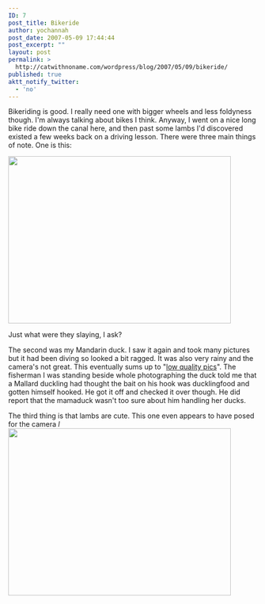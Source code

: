```yaml
---
ID: 7
post_title: Bikeride
author: yochannah
post_date: 2007-05-09 17:44:44
post_excerpt: ""
layout: post
permalink: >
  http://catwithnoname.com/wordpress/blog/2007/05/09/bikeride/
published: true
aktt_notify_twitter:
  - 'no'
---
```

Bikeriding is good. I really need one with bigger wheels and less foldyness though. I'm always talking about bikes I think. Anyway, I went on a nice long bike ride down the canal here, and then past some lambs I'd discovered existed a  few weeks back on a driving lesson. There were three main things of note. One is this:

<a href="http://catwithnoname.com/wordpress/wp-content/uploads/2007/05/slaypit.jpg"><img src="http://catwithnoname.com/wordpress/wp-content/uploads/2007/05/slaypit.jpg" alt="" title="slaypit" width="450" height="338" class="alignnone size-full wp-image-548" /></a>

Just what were they slaying, I ask?

The second was my Mandarin duck. I saw it again and took many pictures but it had been diving so looked a bit ragged. It was also very rainy and the camera's not great. This eventually sums up to "<a href="http://catwithnoname.com/photos/index.php?level=album&amp;id=4">low quality pics</a>". The fisherman I was standing beside whole photographing the duck told me that a Mallard duckling had thought the bait on his hook was ducklingfood and gotten himself hooked. He got it off and checked it over though. He did report that the mamaduck wasn't too sure about him handling her ducks.

The third thing is that lambs are cute. This one even appears to have posed for the camera *l*
<a href="http://catwithnoname.com/wordpress/wp-content/uploads/2007/05/can_lambs_pose.jpg"><img src="http://catwithnoname.com/wordpress/wp-content/uploads/2007/05/can_lambs_pose.jpg" alt="" title="can_lambs_pose" width="450" height="338" class="alignnone size-full wp-image-547" /></a>